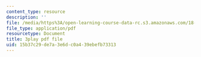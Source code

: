 ```yaml
---
content_type: resource
description: ''
file: /media/https%3A/open-learning-course-data-rc.s3.amazonaws.com/18-01sc-single-variable-calculus-fall-2010/15b37c29de7a3e6dc0a439ebefb73313_MK_0QHbUnIA.pdf
file_type: application/pdf
resourcetype: Document
title: 3play pdf file
uid: 15b37c29-de7a-3e6d-c0a4-39ebefb73313
---
```

